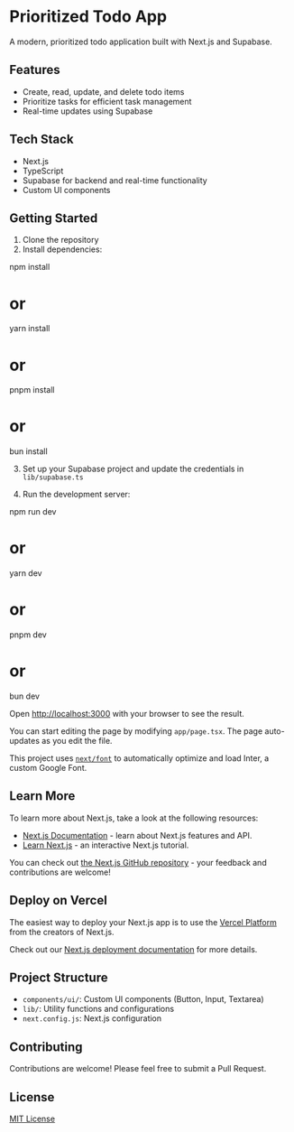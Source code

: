 # Prioritized Todo App

A modern, prioritized todo application built with Next.js and Supabase.

## Features

- Create, read, update, and delete todo items
- Prioritize tasks for efficient task management
- Real-time updates using Supabase

## Tech Stack

- Next.js
- TypeScript
- Supabase for backend and real-time functionality
- Custom UI components

## Getting Started

1. Clone the repository
2. Install dependencies:

npm install
# or
yarn install
# or
pnpm install
# or
bun install

3. Set up your Supabase project and update the credentials in `lib/supabase.ts`

4. Run the development server:


npm run dev
# or
yarn dev
# or
pnpm dev
# or
bun dev


Open [http://localhost:3000](http://localhost:3000) with your browser to see the result.

You can start editing the page by modifying `app/page.tsx`. The page auto-updates as you edit the file.

This project uses [`next/font`](https://nextjs.org/docs/basic-features/font-optimization) to automatically optimize and load Inter, a custom Google Font.

## Learn More

To learn more about Next.js, take a look at the following resources:

- [Next.js Documentation](https://nextjs.org/docs) - learn about Next.js features and API.
- [Learn Next.js](https://nextjs.org/learn) - an interactive Next.js tutorial.

You can check out [the Next.js GitHub repository](https://github.com/vercel/next.js/) - your feedback and contributions are welcome!

## Deploy on Vercel

The easiest way to deploy your Next.js app is to use the [Vercel Platform](https://vercel.com/new?utm_medium=default-template&filter=next.js&utm_source=create-next-app&utm_campaign=create-next-app-readme) from the creators of Next.js.

Check out our [Next.js deployment documentation](https://nextjs.org/docs/deployment) for more details.



## Project Structure

- `components/ui/`: Custom UI components (Button, Input, Textarea)
- `lib/`: Utility functions and configurations
- `next.config.js`: Next.js configuration

## Contributing

Contributions are welcome! Please feel free to submit a Pull Request.

## License

[MIT License](LICENSE)
